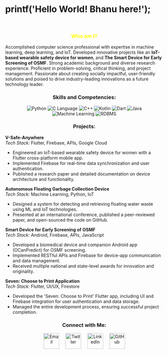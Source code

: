# printf('Hello World! Bhanu here!');         

<br/>

<h3 align="center" style="color:yellow;">Who am I?</h3>  
<div>
Accomplished computer science professional with expertise in machine learning, deep learning, and IoT.  
Developed innovative projects like an <strong> IoT-based wearable safety device for women</strong>, and <strong>The Smart Device for Early Screening of OSMF</strong>.
Strong academic background and diverse research experience.  
Proficient in problem-solving, critical thinking, and project management.  
Passionate about creating socially impactful, user-friendly solutions and poised to drive industry-leading innovations as a future technology leader.  
</div>

<h3 align="center">Skills and Competencies:</h3>  
<div align="center">  
<img src="https://img.shields.io/badge/py-python-green" alt="Python"/>  
<img src="https://img.shields.io/badge/c-c_lang-blue" alt="C Language"/>  
<img src="https://img.shields.io/badge/cpp-cpp-purple" alt="C++"/>  
<img src="https://img.shields.io/badge/kt-kotlin-orange" alt="Kotlin"/>  
<img src="https://img.shields.io/badge/dart-dart-teal" alt="Dart"/>  
<img src="https://img.shields.io/badge/java-java-orange" alt="Java"/>  
<img src="https://img.shields.io/badge/ml-machine_learning-red" alt="Machine Learning"/>  
<img src="https://img.shields.io/badge/rdbms-RDBMS-blue" alt="RDBMS"/>  
</div>

<h3 align="center">Projects:</h3>  

**V-Safe-Anywhere**  
*Tech Stack:* Flutter, Firebase, APIs, Google Cloud  
- Engineered an IoT-based wearable safety device for women with a Flutter cross-platform mobile app.  
- Implemented Firebase for real-time data synchronization and user authentication.  
- Published a research paper and detailed documentation on device architecture and functionality.  

**Autonomous Floating Garbage Collection Device**  
*Tech Stack:* Machine Learning, Python, IoT  
- Designed a system for detecting and retrieving floating water waste using ML and IoT technologies.  
- Presented at an international conference, published a peer-reviewed paper, and open-sourced the code on GitHub.  

**Smart Device for Early Screening of OSMF**  
*Tech Stack:* Android, Firebase, APIs, JavaScript  
- Developed a biomedical device and companion Android app (OCanPredict) for OSMF screening.  
- Implemented RESTful APIs and Firebase for device-app communication and data management.  
- Received multiple national and state-level awards for innovation and originality.  

**Seven: Choose to Print Application**  
*Tech Stack:* Flutter, UI/UX, Firestore  
- Developed the 'Seven: Choose to Print' Flutter app, including UI and Firebase integration for user authentication and data storage.  
- Managed the entire development process, ensuring successful project completion.  

<h3 align="center">Connect with Me:</h3>  
<p align="center">  
<a href="mailto:bhanunagpure453@gmail.com" target="_blank"><img align="center" src="https://img.icons8.com/fluency/40/000000/gmail.png" alt="Email" height="50" width="50" /></a> &nbsp;&nbsp;&nbsp;  
<a href="https://twitter.com/BhanuNagpure82" target="_blank"><img align="center" src="https://img.icons8.com/office/40/000000/twitter.png" alt="Twitter" height="50" width="50" /></a> &nbsp;&nbsp;&nbsp;  
<a href="https://www.linkedin.com/in/bhanunagpure" target="_blank"><img align="center" src="https://img.icons8.com/office/40/000000/linkedin.png" alt="LinkedIn" height="50" width="50" /></a> &nbsp;&nbsp;&nbsp;  
<a href="https://github.com/bhanu-dev82" target="_blank"><img align="center" src="https://img.icons8.com/fluency/40/000000/github.png" alt="GitHub" height="50" width="50" /></a>  
</p>
